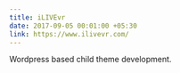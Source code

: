 ```yaml
---
title: iLIVEvr
date: 2017-09-05 00:01:00 +05:30
link: https://www.ilivevr.com/
---
```


Wordpress based child theme development.